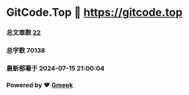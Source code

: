 # GitCode.Top :link: https://gitcode.top 
### 总文章数 [22](https://gitcode.top/tag.html) 
### 总字数 70138 
### 最新部署于 2024-07-15 21:00:04 
### Powered by :heart: [Gmeek](https://github.com/Meekdai/Gmeek)
